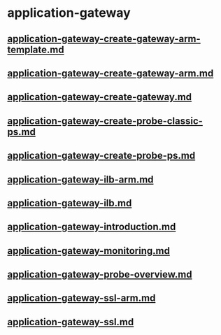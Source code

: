 # application-gateway
## [application-gateway-create-gateway-arm-template.md](application-gateway-create-gateway-arm-template.md)
## [application-gateway-create-gateway-arm.md](application-gateway-create-gateway-arm.md)
## [application-gateway-create-gateway.md](application-gateway-create-gateway.md)
## [application-gateway-create-probe-classic-ps.md](application-gateway-create-probe-classic-ps.md)
## [application-gateway-create-probe-ps.md](application-gateway-create-probe-ps.md)
## [application-gateway-ilb-arm.md](application-gateway-ilb-arm.md)
## [application-gateway-ilb.md](application-gateway-ilb.md)
## [application-gateway-introduction.md](application-gateway-introduction.md)
## [application-gateway-monitoring.md](application-gateway-monitoring.md)
## [application-gateway-probe-overview.md](application-gateway-probe-overview.md)
## [application-gateway-ssl-arm.md](application-gateway-ssl-arm.md)
## [application-gateway-ssl.md](application-gateway-ssl.md)

